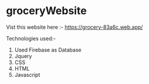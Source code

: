 # groceryWebsite

Vist this website here :- https://grocery-83a6c.web.app/

Technologies used:- 
1. Used Firebase as Database
2. Jquery
3. CSS
4. HTML
5. Javascript
